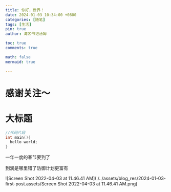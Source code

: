 ```yaml
---
title: 你好，世界！
date: 2024-01-03 10:34:00 +0800
categories: [随笔]
tags: [生活]
pin: true
author: 湾区书记汤姆

toc: true
comments: true

math: false
mermaid: true

---
```


# 感谢关注～ 

# 大标题

```c++
//代码片段
int main(){
  hello world;
}
```

一年一度的春节要到了

到滴是哪里错了防御计划更富有



![Screen Shot 2022-04-03 at 11.46.41 AM](./../assets/blog_res/2024-01-03-first-post.assets/Screen Shot 2022-04-03 at 11.46.41 AM.png)